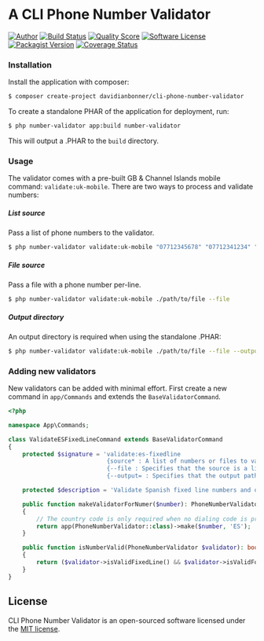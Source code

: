 # A CLI Phone Number Validator

[![Author](http://img.shields.io/badge/author-@dbonner1987-blue.svg?style=flat-square)](https://twitter.com/dbonner1987)
[![Build Status](https://img.shields.io/travis/davidianbonner/cli-phone-number-validator/master.svg?style=flat-square)](https://travis-ci.org/davidianbonner/cli-phone-number-validator)
[![Quality Score](https://img.shields.io/scrutinizer/g/davidianbonner/cli-phone-number-validator.svg?style=flat-square)](https://scrutinizer-ci.com/g/davidianbonner/cli-phone-number-validator)
[![Software License](https://img.shields.io/badge/license-MIT-brightgreen.svg?style=flat-square)](https://github.com/davidianbonner/cli-phone-number-validator/blob/master/LICENSE.md)
[![Packagist Version](https://img.shields.io/packagist/v/davidianbonner/cli-phone-number-validator.svg?style=flat-square)](https://packagist.org/packages/davidianbonner/cli-phone-number-validator)
[![Coverage Status](https://img.shields.io/scrutinizer/coverage/g/davidianbonner/cli-phone-number-validator.svg?style=flat-square)](https://scrutinizer-ci.com/g/davidianbonner/cli-phone-number-validator/code-structure)


### Installation

Install the application with composer:

```bash
$ composer create-project davidianbonner/cli-phone-number-validator
```

To create a standalone PHAR of the application for deployment, run:

```bash
$ php number-validator app:build number-validator
```

This will output a .PHAR to the `build` directory.

### Usage

The validator comes with a pre-built GB & Channel Islands mobile command: `validate:uk-mobile`. There are two ways to process and validate numbers:

##### List source

Pass a list of phone numbers to the validator.

```bash
$ php number-validator validate:uk-mobile "07712345678" "07712341234" "07283 123 32"
```

##### File source

Pass a file with a phone number per-line.

```bash
$ php number-validator validate:uk-mobile ./path/to/file --file
```

##### Output directory

An output directory is required when using the standalone .PHAR:

```bash
$ php number-validator validate:uk-mobile ./path/to/file --file --output=/path/to/output/directory
```

### Adding new validators

New validators can be added with minimal effort. First create a new command in `app/Commands` and extends the `BaseValidatorCommand`.

```php
<?php

namespace App\Commands;

class ValidateESFixedLineCommand extends BaseValidatorCommand
{
    protected $signature = 'validate:es-fixedline
                            {source* : A list of numbers or files to validate against}
                            {--file : Specifies that the source is a list of files}
                            {--output= : Specifies that the output path}';

    protected $description = 'Validate Spanish fixed line numbers and ouput to a CSV';

    public function makeValidatorForNumer($number): PhoneNumberValidator
    {
        // The country code is only required when no dialing code is present in the number.
        return app(PhoneNumberValidator::class)->make($number, 'ES');
    }

    public function isNumberValid(PhoneNumberValidator $validator): bool
    {
        return ($validator->isValidFixedLine() && $validator->isValidForCountry('ES'));
    }
}
```

## License

CLI Phone Number Validator is an open-sourced software licensed under the [MIT license](https://github.com/davidianbonner/cli-phone-number-validator/blob/stable/LICENSE.md).
